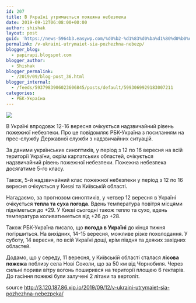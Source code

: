 ```yaml
---
id: 207
title: В Україні утримається пожежна небезпека
date: 2019-09-12T06:08:00+00:00
author: shishak
layout: post
guid: 'https://news-5964b3.easywp.com/%d0%b2-%d1%83%d0%ba%d1%80%d0%b0%d1%97%d0%bd%d1%96-%d1%83%d1%82%d1%80%d0%b8%d0%bc%d0%b0%d1%94%d1%82%d1%8c%d1%81%d1%8f-%d0%bf%d0%be%d0%b6%d0%b5%d0%b6%d0%bd%d0%b0-%d0%bd%d0%b5%d0%b1%d0%b5%d0%b7%d0%bf/'
permalink: /v-ukraini-utrymaiet-sia-pozhezhna-nebezp/
blogger_blog:
  - papirapi.blogspot.com
blogger_author:
  - Shishak
blogger_permalink:
  - /2019/09/blog-post_36.html
blogger_internal:
  - /feeds/5937983906023606845/posts/default/5993069929183007211
categories:
  - РБК-Україна
---
```

![](https://www.rbc.ua/static/img/d/s/dsns_gov_ua__id22485_650x410_6_650x410.jpg)

В Україні впродовж 12-16 вересня очікується надзвичайний рівень пожежної небезпеки. Про це повідомляє РБК-Україна з посиланням на прес-службу Державної служби з надзвичайних ситуацій.

За даними українських синоптиків, у період з 12 по 16 вересня на всій території України, окрім карпатських областей, очікується надзвичайний рівень пожежної небезпеки. Пожежна небезпека досягатиме 5-го класу.

Також, 5-й надзвичайний клас пожежної небезпеки у період з 12 по 16 вересня очікується у Києві та Київській області.

Нагадаємо, за прогнозом синоптиків, у четвер 12 вересня в Україні очікується **тепла та суха погода**. Вдень температура повітря місцями підніметься до +29. У Києві сьогодні також тепло та сухо, вдень температура коливатиметься від +26 до +28.

Також РБК-Україна писало, що **погода в Україні** до кінця тижня погіршиться. На вихідних, 14-15 вересня, можливе різке похолодання. У суботу, 14 вересня, по всій Україні дощі, крім півдня та деяких західних областей.

Додамо, що у середу, 11 вересня, у Київській області сталася **лісова пожежа** поблизу села Нові Соколи, що за 50 км від Чорнобиля. Через сильні пориви вітру вогонь поширився на території площею 6 гектарів. До гасіння пожежі були залучені 2 літаки та вертоліт.

source <http://3.120.187.86.xip.io/2019/09/12/v-ukraini-utrymaiet-sia-pozhezhna-nebezpeka/>